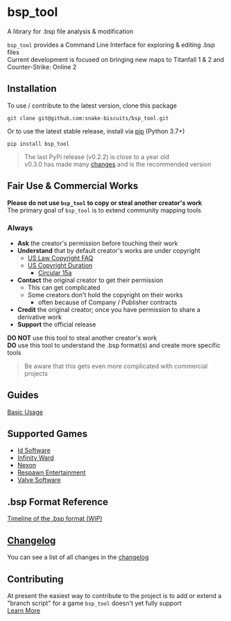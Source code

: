 # bsp_tool
 A library for .bsp file analysis & modification

`bsp_tool` provides a Command Line Interface for exploring & editing .bsp files  
Current development is focused on bringing new maps to Titanfall 1 & 2 and Counter-Strike: Online 2  

## Installation
To use / contribute to the latest version, clone this package
```
git clone git@github.com:snake-biscuits/bsp_tool.git
```

Or to use the latest stable release, install via [pip](https://pypi.org/project/bsp-tool/) (Python 3.7+)
```
pip install bsp_tool
```

> The last PyPi release (v0.2.2) is close to a year old  
> v0.3.0 has made many [changes](./CHANGELOG.md) and is the recommended version

## Fair Use & Commercial Works
**Please do not use `bsp_tool` to copy or steal another creator's work**  
The primary goal of `bsp_tool` is to extend community mapping tools  

### Always
  - **Ask** the creator's permission before touching their work  
  - **Understand** that by default creator's works are under copyright  
    - [US Law Copyright FAQ](https://www.copyright.gov/help/faq/faq-general.html#mywork)
    - [US Copyright Duration](https://www.copyright.gov/help/faq/faq-duration.html)
      - [Circular 15a](https://www.copyright.gov/circs/circ15a.pdf)  
  - **Contact** the original creator to get their permission  
    - This can get complicated  
    - Some creators don't hold the copyright on their works  
      - often because of Company / Publisher contracts  
  - **Credit** the original creator; once you have permission to share a derivative work  
  - **Support** the official release

**DO NOT** use this tool to steal another creator's work  
**DO** use this tool to understand the .bsp format(s) and create more specific tools

> Be aware that this gets even more complicated with commercial projects


## Guides
[Basic Usage](./usage.html) <!-- Split up / include links to the wiki -->
<!-- [BSP format crash course](...) # include branch specific pages -->
<!-- Links & credits to other community tools -->

## Supported Games
  * [Id Software](./id_software/SUPPORTED.html)
  * [Infinity Ward](./infinity_ward/SUPPORTED.html)
  * [Nexon](./nexon/SUPPORTED.html)
  * [Respawn Entertainment](./respawn/SUPPORTED.html)
  * [Valve Software](./valve/SUPPORTED.html)

## .bsp Format Reference
  [Timeline of the .bsp format (WIP)](./timeline/index.html)

## [Changelog](./CHANGELOG.html)
You can see a list of all changes in the [changelog](./CHANGELOG.html)


## Contributing
At present the easiest way to contribute to the project is to add or extend a "branch script" for a game `bsp_tool` doesn't yet fully support  
[Learn More](https://github.com/snake-biscuits/bsp_tool/wiki)
